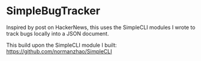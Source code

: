 # SimpleBugTracker
Inspired by  post on HackerNews, this uses the SimpleCLI modules I wrote to track bugs locally into a JSON document.

This build upon the SimpleCLI module I built: https://github.com/normanzhao/SimpleCLI
